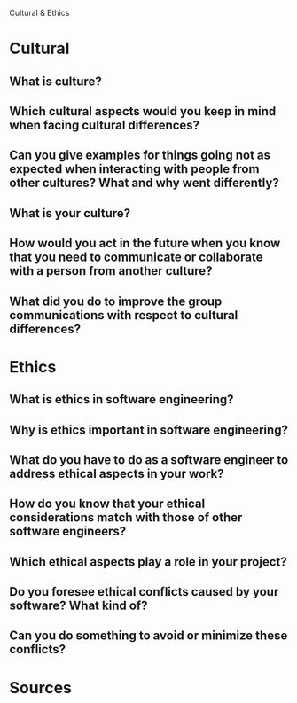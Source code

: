Cultural & Ethics

# Cultural

## What is culture?

## Which cultural aspects would you keep in mind when facing cultural differences? 

## Can you give examples for things going not as expected when interacting with people from other cultures? What and why went differently? 

## What is your culture? 

## How would you  act in the future when you know that you need to communicate or collaborate with a person from another culture?

## What did you  do to improve the group communications with respect to cultural differences? 


# Ethics

## What is ethics in software engineering?

## Why is ethics important in software engineering? 

## What do you have to do as a software engineer to address ethical aspects in your work? 

## How do you know that your ethical considerations match with those of other software engineers? 

## Which ethical aspects play a role in your project? 

## Do you foresee ethical conflicts caused by your software? What kind of?  

## Can you do something to avoid or minimize these conflicts? 

# Sources

